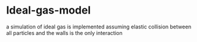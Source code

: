 # Ideal-gas-model
a simulation of ideal gas is implemented assuming elastic collision between all particles and the walls is the only interaction
